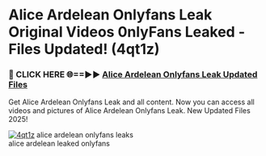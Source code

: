 # Alice Ardelean Onlyfans Leak Original Videos 0nlyFans Leaked - Files Updated! (4qt1z)

<h3>🔴 CLICK HERE 🌐==►► <a href="https://tinyurl.com/4seja8ks" rel="nofollow">Alice Ardelean Onlyfans Leak Updated Files</a></h3>

Get Alice Ardelean Onlyfans Leak and all content. Now you can access all videos and pictures of Alice Ardelean Onlyfans Leak. New Updated Files 2025!

[![4qt1z](https://i.imgur.com/EWjZXRe.gif)](https://tinyurl.com/4seja8ks)
alice ardelean onlyfans leaks<br>
alice ardelean leaked onlyfans